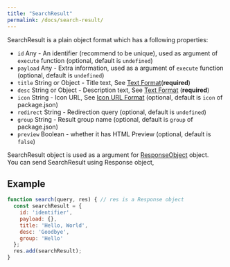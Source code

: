 ```yaml
---
title: "SearchResult"
permalink: /docs/search-result/
---
```

SearchResult is a plain object format which has a following properties:

* `id` Any - An identifier (recommend to be unique), used as argument of `execute` function (optional, default is `undefined`)
* `payload` Any - Extra information, used as a argument of `execute` function (optional, default is `undefined`) 
* `title` String or Object - Title text, See [Text Format](/docs/text-format/)(**required**)
* `desc` String or Object - Description text, See [Text Format](/docs/text-format/) (**required**)
* `icon` String - Icon URL, See [Icon URL Format](/docs/icon-url-format/) (optional, default is `icon` of package.json)
* `redirect` String - Redirection query (optional, default is `undefined`)
* `group` String - Result group name (optional, default is `group` of package.json)
* `preview` Boolean - whether it has HTML Preview (optional, default is `false`)

  
SearchResult object is used as a argument for [ResponseObject](/docs/response-object/) object.  
You can send SearchResult using Response object,

## Example

```javascript
function search(query, res) { // res is a Response object
  const searchResult = {
    id: 'identifier',
    payload: {},
    title: 'Hello, World',
    desc: 'Goodbye',
    group: 'Hello'
  };
  res.add(searchResult);
}
```

